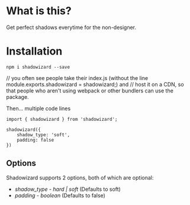 # What is this?

Get perfect shadows everytime for the non-designer.

# Installation

`npm i shadowizard --save`

// you often see people take their index.js (without the line module.exports.shadowizard = shadowizard;) and
// host it on a CDN, so that people who aren't using webpack or other bundlers can use the package.

Then... multiple code lines

```
import { shadowizard } from 'shadowizard';

shadowizard({
    shadow_type: 'soft',
    padding: false
})
```

## Options

Shadowizard supports 2 options, both of which are optional:

* *shadow_type* - _hard | soft_ (Defaults to soft)
* *padding* - _boolean_ (Defaults to false)